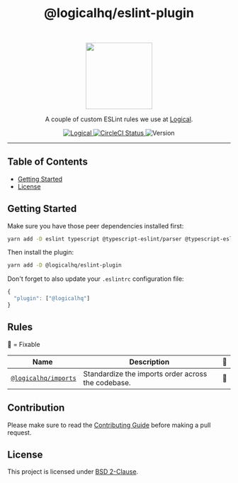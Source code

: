 <h1 align="center">@logicalhq/eslint-plugin</h1>
<br>
<p align="center">
  <img src="https://d33wubrfki0l68.cloudfront.net/204482ca413433c80cd14fe369e2181dd97a2a40/092e2/assets/img/logo.svg" width="150" alt=""/>
</p>

<p align="center">
  A couple of custom ESLint rules we use at <a href="https://logical.work">Logical</a>.
</p>

<p align="center">
  <a href="https://logical.work">
    <img src="https://logicalhq.s3.ca-central-1.amazonaws.com/badges/logical-badge.svg" alt="Logical"/>
  </a>
  <a href="https://circleci.com/gh/logicalhq/eslint-plugin">
    <img src="https://flat.badgen.net/github/status/logicalhq/eslint-plugin/main/ci/circleci" alt="CircleCI Status"/>
  </a>
  <img src="https://flat.badgen.net/npm/v/@logicalhq/eslint-plugin" alt="Version"/>
</p>

<hr>

## Table of Contents

- [Getting Started](#getting-started)
- [License](#license)

## Getting Started

Make sure you have those peer dependencies installed first:

```bash
yarn add -D eslint typescript @typescript-eslint/parser @typescript-eslint/eslint-plugin
```

Then install the plugin:

```bash
yarn add -D @logicalhq/eslint-plugin
```

Don't forget to also update your `.eslintrc` configuration file:

```js
{
  "plugin": ["@logicalhq"]
}
```

## Rules

🔧 = Fixable

| Name                                                                                              | Description                                        | 🔧  |
| ------------------------------------------------------------------------------------------------- | -------------------------------------------------- | --- |
| [`@logicalhq/imports`](https://github.com/logicalhq/eslint-plugin/blob/main/lib/rules/imports.md) | Standardize the imports order across the codebase. | 🔧  |

## Contribution

Please make sure to read the [Contributing Guide](./.github/CONTRIBUTING.md)
before making a pull request.

## License

This project is licensed under [BSD 2-Clause](https://spdx.org/licenses/BSD-2-Clause.html).
